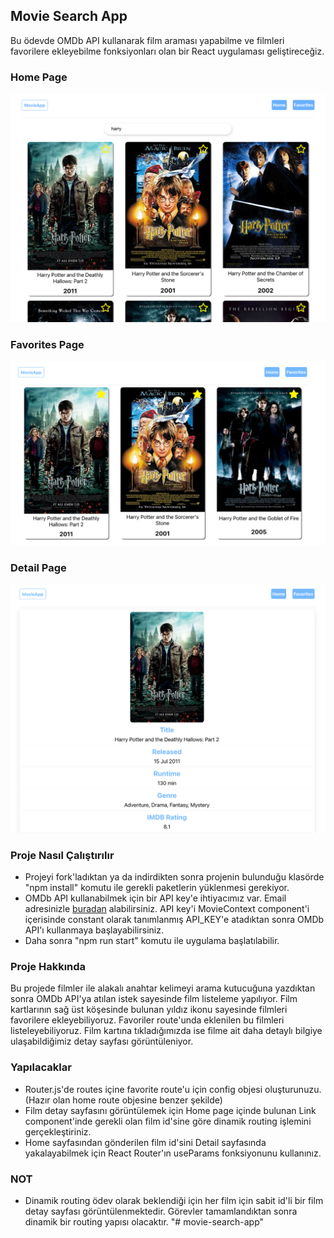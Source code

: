 ## Movie Search App

Bu ödevde OMDb API kullanarak film araması yapabilme ve filmleri favorilere ekleyebilme fonksiyonları olan bir React uygulaması geliştireceğiz.

### Home Page

<p align="center">
  <img src="movie-search-app.png" alt="Movie Search"/>
</p>

### Favorites Page

<p align="center">
  <img src="favorites.png" alt="Favorites"/>
</p>

### Detail Page

<p align="center">
  <img src="detail.png" alt="Detail"/>
</p>


### Proje Nasıl Çalıştırılır

- Projeyi fork'ladıktan ya da indirdikten sonra projenin bulunduğu klasörde "npm install" komutu ile gerekli paketlerin yüklenmesi gerekiyor.
- OMDb API kullanabilmek için bir API key'e ihtiyacımız var. Email adresinizle [buradan](http://www.omdbapi.com/apikey.aspx) alabilirsiniz. API key'i MovieContext component'i içerisinde constant olarak tanımlanmış API_KEY'e atadıktan sonra OMDb API'ı kullanmaya başlayabilirsiniz.
- Daha sonra "npm run start" komutu ile uygulama başlatılabilir.

### Proje Hakkında

Bu projede filmler ile alakalı anahtar kelimeyi arama kutucuğuna yazdıktan sonra OMDb API'ya atılan istek sayesinde film listeleme yapılıyor. Film kartlarının sağ üst köşesinde bulunan yıldız ikonu sayesinde filmleri favorilere ekleyebiliyoruz. Favoriler route'unda eklenilen bu filmleri listeleyebiliyoruz. Film kartına tıkladığımızda ise filme ait daha detaylı bilgiye ulaşabildiğimiz detay sayfası görüntüleniyor.

### Yapılacaklar

- Router.js'de routes içine favorite route'u için config objesi oluşturunuzu. (Hazır olan home route objesine benzer şekilde)
- Film detay sayfasını görüntülemek için Home page içinde bulunan Link component'inde gerekli olan film id'sine göre dinamik routing işlemini gerçekleştiriniz.
- Home sayfasından gönderilen film id'sini Detail sayfasında yakalayabilmek için React Router'ın useParams fonksiyonunu kullanınız.

### NOT
- Dinamik routing ödev olarak beklendiği için her film için sabit id'li bir film detay sayfası görüntülenmektedir. Görevler tamamlandıktan sonra dinamik bir routing yapısı olacaktır. 
"# movie-search-app" 
